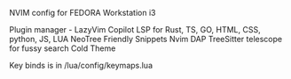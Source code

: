 NVIM config for FEDORA Workstation i3

Plugin manager - LazyVim
Copilot
LSP for Rust, TS, GO, HTML, CSS, python, JS, LUA
NeoTree
Friendly Snippets
Nvim DAP
TreeSitter
telescope for fussy search
Cold Theme


Key binds is in /lua/config/keymaps.lua
